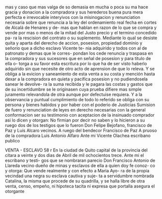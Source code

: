 mas y caso que mas valga de so demasia en mucha o poca su
ma hace gracia y donacion a la compradora y sus herederos
buena pura mera perfecta e irrevocable interyivos con la
misinogacion y renunciation necesaria sobre que renuncia a la ley del
ordenamiento real fecha en cortes de Alcalá de Henares y de-
mas que hablan en razon de lo que se compra y vende por mas o
menos de la mitad del Justo precio y el termino concedido pa-
ra la rescision del contrato o su suplemento. Mediante lo qual
se desiste quita y aparta del derecho de accion, posesion,
propiedad dominio y señorío que a dicho esclavo Vicente te-
nia adquirido y todos con al de patronato y demas que le corres-
pondan los cede renuncia y traspasa en la compradora y sus
sucesores que en señal de posesion y para titulo de ella o-
torga a su favor esta escritura por lo que ha de ser visto
haberlo adquirido sin que necesite de otro acto de aprension
de que lo releva. Y se obliga a la evicion y saneamiento de esta
venta a su costa y mención hasta dexar a la compradora en
quieta y pacifica posesion y no pudiendosela sanear le devolve-
ra la suma recibida y le pagara las costas y gastos que de
su incertidumbre se le originasen cuya prueba difiere mas
simple juramento relevandola de otra aunque por defectuise
requiera. Y a la observancia y puntual cumplimiento de todo lo
referido se obliga con su persona y bienes habidos y por haber
con el poderio de Justicias Sumision de fuero y renunciation
de leyes en derecho necesarias con la general conformacion
ser su testimonio con aceptacion de la insinuado comprador asi lo
dicen y otorgan: No firmian por decir no saben y lo hicieron a su
ruego dos de los testigos que lo fueron Don Felipe Bejofano,
francisco de Paz y Luis Alcaro vecinos.
A ruego del bendecor Francisco de Paz
A pruoso de la
compradora Luis Antonio Alfaro
Ante mi Vicente Olachea
escribano publico

VENTA - ESCLAVO
58 r En la ciudad de Quito capital de la provincia del citara a veinte y dos
dias de Abril de mil ochocientos trece. Ante mi el escribano y testi-
gos que se nombraran parecio Don Francisco Antonio de Llareda
vecino dueño de minas y esclavos de ella a quien doy fe conoz-
co y otorga: Que vende realmente y con efecto a Maria Ayo-
ra de la propia vecindad una negra su esclava cautiva y suje-
ta a servidumbre nombrada Catalina, la misma que procede
de su quadrilla, y se halla libre de otra venta, censo, empeño, ni
hipoteca tacita ni expresa que portalla asegura el otorgante